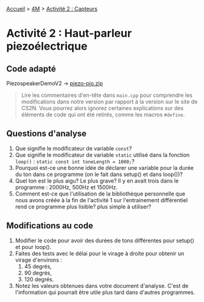 [Accueil](./index.md) > [4M](./accueil4M.md#projet-7--mouvement-avec-mission) > [Activité 2 : Capteurs](./p7-4m_act2.md)

# Activité 2 : Haut-parleur piezoélectrique

## Code adapté

PiezospeakerDemoV2 -> [piezo-pio.zip](./assets/code/platformio/piezo-pio.zip)

> Lire les commentaires d'en-tête dans `main.cpp` pour comprendre les modifications dans notre version par rapport à la version sur le site de CS2N. Vous pourrez alors ignorez certaines explications sur des éléments de code qui ont été retirés, comme les macros `#define`.

## Questions d'analyse

1. Que signifie le modificateur de variable `const`?
1. Que signifie le modificateur de variable `static` utilisé dans la fonction `loop()` : `static const int toneLength = 1000;`?
1. Pourquoi est-ce une bonne idée de déclarer une variable pour la durée du ton dans ce programme (on le fait dans setup() et dans loop())?
1. Quel ton est le plus aigu? Le plus grave? Il y en avait trois dans le programme : 2000Hz, 500Hz et 1500Hz.
1. Comment est-ce que l'utilisation de la bibliothèque personnelle que nous avons créée à la fin de l'activité 1 sur l'entrainement différentiel rend ce programme plus lisible? plus simple à utiliser?

## Modifications au code

1. Modifier le code pour avoir des durées de tons différentes pour setup() et pour loop().
1. Faites des tests avec le délai pour le virage à droite pour obtenir un virage d'environs :
   1. 45 degrés,
   1. 90 degrés,
   1. 120 degrés.
1. Notez les valeurs obtenues dans votre document d'analyse. C'est de l'information qui pourrait être utile plus tard dans d'autres programmes.
